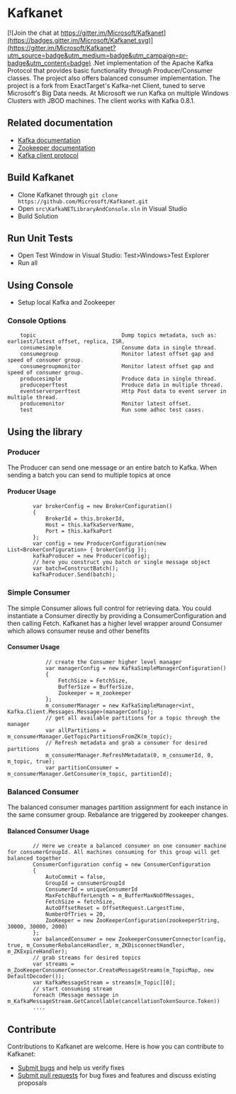 # Kafkanet

[![Join the chat at https://gitter.im/Microsoft/Kafkanet](https://badges.gitter.im/Microsoft/Kafkanet.svg)](https://gitter.im/Microsoft/Kafkanet?utm_source=badge&utm_medium=badge&utm_campaign=pr-badge&utm_content=badge)
.Net implementation of the Apache Kafka Protocol that provides basic functionality through Producer/Consumer classes. The project also offers balanced consumer implementation. 
The project is a fork from ExactTarget's Kafka-net Client, tuned to serve Microsoft's Big Data needs. At Microsoft we run Kafka on multiple Windows Clusters with JBOD machines.
The client works with Kafka 0.8.1.

## Related documentation
* [Kafka documentation](https://kafka.apache.org/documentation.html)
* [Zookeeper documentation](https://cwiki.apache.org/confluence/display/ZOOKEEPER/Index)
* [Kafka client protocol](https://cwiki.apache.org/confluence/display/KAFKA/A+Guide+To+The+Kafka+Protocol)

## Build Kafkanet
* Clone Kafkanet through ```git clone https://github.com/Microsoft/Kafkanet.git```
* Open `src\KafkaNETLibraryAndConsole.sln` in Visual Studio
* Build Solution

## Run Unit Tests
* Open Test Window in Visual Studio: Test>Windows>Test Explorer
* Run all

## Using Console
* Setup local Kafka and Zookeeper

### Console Options
		topic                           Dump topics metadata, such as: earliest/latest offset, replica, ISR.
        consumesimple                   Consume data in single thread.
        consumegroup                    Monitor latest offset gap and speed of consumer group.
        consumegroupmonitor             Monitor latest offset gap and speed of consumer group.
        producesimple                   Produce data in single thread.
        produceperftest                 Produce data in multiple thread.
        eventserverperftest             Http Post data to event server in multiple thread.
        producemonitor                  Monitor latest offset.
        test                            Run some adhoc test cases.
		
## Using the library

### Producer

The Producer can send one message or an entire batch to Kafka. When sending a batch you can send to multiple topics at once
#### Producer Usage

			var brokerConfig = new BrokerConfiguration()
            {
                BrokerId = this.brokerId,
                Host = this.kafkaServerName,
                Port = this.kafkaPort
            };
            var config = new ProducerConfiguration(new List<BrokerConfiguration> { brokerConfig });
            kafkaProducer = new Producer(config);
			// here you construct you batch or single message object
			var batch=ConstructBatch();
			kafkaProducer.Send(batch);
### Simple Consumer

The simple Consumer allows full control for retrieving data. You could instantiate a Consumer directly by providing a ConsumerConfiguration and then calling Fetch.
Kafkanet has a higher level wrapper around Consumer which allows consumer reuse and other benefits
#### Consumer Usage

				// create the Consumer higher level manager
				var managerConfig = new KafkaSimpleManagerConfiguration()
                {
                    FetchSize = FetchSize,
                    BufferSize = BufferSize,
                    Zookeeper = m_zookeeper
                };
                m_consumerManager = new KafkaSimpleManager<int, Kafka.Client.Messages.Message>(managerConfig);
				// get all available partitions for a topic through the manager
				var allPartitions = m_consumerManager.GetTopicPartitionsFromZK(m_topic);
				// Refresh metadata and grab a consumer for desired partitions
				m_consumerManager.RefreshMetadata(0, m_consumerId, 0, m_topic, true);
                var partitionConsumer = m_consumerManager.GetConsumer(m_topic, partitionId);
### Balanced Consumer

The balanced consumer manages partition assignment for each instance in the same consumer group. Rebalance are triggered by zookeeper changes.
#### Balanced Consumer Usage

			// Here we create a balanced consumer on one consumer machine for consumerGroupId. All machines consuming for this group will get balanced together
			ConsumerConfiguration config = new ConsumerConfiguration
            {
                AutoCommit = false,
                GroupId = consumerGroupId
                ConsumerId = uniqueConsumerId
                MaxFetchBufferLength = m_BufferMaxNoOfMessages,
                FetchSize = fetchSize,
                AutoOffsetReset = OffsetRequest.LargestTime,
                NumberOfTries = 20,
                ZooKeeper = new ZooKeeperConfiguration(zookeeperString, 30000, 30000, 2000)
            };
            var balancedConsumer = new ZookeeperConsumerConnector(config, true, m_ConsumerRebalanceHandler, m_ZKDisconnectHandler, m_ZKExpireHandler);
			// grab streams for desired topics 
			var streams = m_ZooKeeperConsumerConnector.CreateMessageStreams(m_TopicMap, new DefaultDecoder());
            var KafkaMessageStream = streams[m_Topic][0];
			// start consuming stream
			foreach (Message message in m_KafkaMessageStream.GetCancellable(cancellationTokenSource.Token))
			....
			
## Contribute

Contributions to Kafkanet are welcome.  Here is how you can contribute to Kafkanet:
* [Submit bugs](https://github.com/Microsoft/Kafkanet/issues) and help us verify fixes
* [Submit pull requests](https://github.com/Microsoft/Kafkanet/pulls) for bug fixes and features and discuss existing proposals
